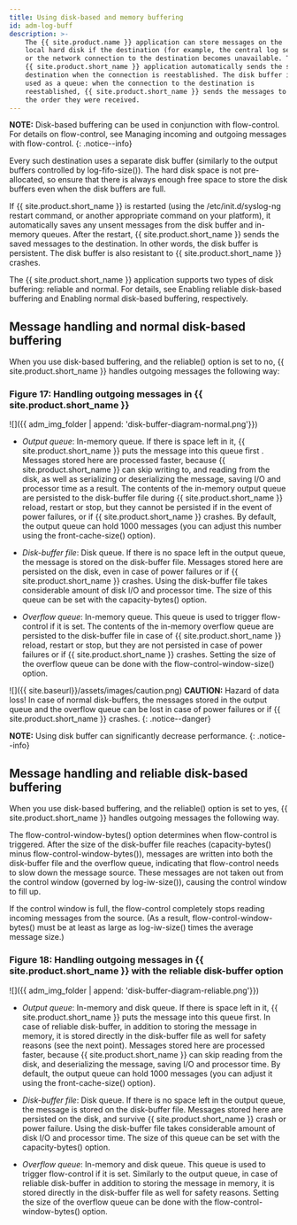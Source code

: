 ```yaml
---
title: Using disk-based and memory buffering
id: adm-log-buff
description: >-
    The {{ site.product.name }} application can store messages on the
    local hard disk if the destination (for example, the central log server)
    or the network connection to the destination becomes unavailable. The
    {{ site.product.short_name }} application automatically sends the stored messages to the
    destination when the connection is reestablished. The disk buffer is
    used as a queue: when the connection to the destination is
    reestablished, {{ site.product.short_name }} sends the messages to the destination in
    the order they were received.
---
```


**NOTE:** Disk-based buffering can be used in conjunction with flow-control.
For details on flow-control, see
Managing incoming and outgoing messages with flow-control.
{: .notice--info}

Every such destination uses a separate disk buffer (similarly to the
output buffers controlled by log-fifo-size()). The hard disk space is
not pre-allocated, so ensure that there is always enough free space to
store the disk buffers even when the disk buffers are full.

If {{ site.product.short_name }} is restarted (using the /etc/init.d/syslog-ng restart
command, or another appropriate command on your platform), it
automatically saves any unsent messages from the disk buffer and
in-memory queues. After the restart, {{ site.product.short_name }} sends the saved
messages to the destination. In other words, the disk buffer is
persistent. The disk buffer is also resistant to {{ site.product.short_name }} crashes.

The {{ site.product.short_name }} application supports two types of disk buffering:
reliable and normal. For details, see
Enabling reliable disk-based buffering
and Enabling normal disk-based buffering,
respectively.

## Message handling and normal disk-based buffering

When you use disk-based buffering, and the reliable() option is set to
no, {{ site.product.short_name }} handles outgoing messages the following way:

### Figure 17: Handling outgoing messages in {{ site.product.short_name }}

![]({{ adm_img_folder | append: 'disk-buffer-diagram-normal.png'}})

- *Output queue*: In-memory queue. If there is space left in it,
    {{ site.product.short_name }} puts the message into this queue first . Messages
    stored here are processed faster, because {{ site.product.short_name }} can skip
    writing to, and reading from the disk, as well as serializing or
    deserializing the message, saving I/O and processor time as a
    result. The contents of the in-memory output queue are persisted to
    the disk-buffer file during {{ site.product.short_name }} reload, restart or stop,
    but they cannot be persisted if in the event of power failures, or
    if {{ site.product.short_name }} crashes. By default, the output queue can hold 1000
    messages (you can adjust this number using the front-cache-size() option).

- *Disk-buffer file*: Disk queue. If there is no space left in the
    output queue, the message is stored on the disk-buffer file.
    Messages stored here are persisted on the disk, even in case of
    power failures or if {{ site.product.short_name }} crashes. Using the disk-buffer
    file takes considerable amount of disk I/O and processor time. The
    size of this queue can be set with the capacity-bytes() option.

- *Overflow queue*: In-memory queue. This queue is used to trigger
    flow-control if it is set. The contents of the in-memory overflow
    queue are persisted to the disk-buffer file in case of {{ site.product.short_name }}
    reload, restart or stop, but they are not persisted in case of power
    failures or if {{ site.product.short_name }} crashes. Setting the size of the
    overflow queue can be done with the flow-control-window-size() option.

![]({{ site.baseurl}}/assets/images/caution.png) **CAUTION:**
Hazard of data loss! In case of normal disk-buffers, the messages stored
in the output queue and the overflow queue can be lost in case of power
failures or if {{ site.product.short_name }} crashes.
{: .notice--danger}

**NOTE:** Using disk buffer can significantly decrease performance.
{: .notice--info}

## Message handling and reliable disk-based buffering

When you use disk-based buffering, and the reliable() option is set to
yes, {{ site.product.short_name }} handles outgoing messages the following way.

The flow-control-window-bytes() option determines when flow-control is triggered.
After the size of the disk-buffer file reaches (capacity-bytes() minus
flow-control-window-bytes()), messages are written into both the disk-buffer file and
the overflow queue, indicating that flow-control needs to slow down the
message source. These messages are not taken out from the control window
(governed by log-iw-size()), causing the control window to fill up.

If the control window is full, the flow-control completely stops reading
incoming messages from the source. (As a result, flow-control-window-bytes() must be
at least as large as log-iw-size() times the average message size.)

### Figure 18: Handling outgoing messages in {{ site.product.short_name }} with the reliable disk-buffer option

![]({{ adm_img_folder | append: 'disk-buffer-diagram-reliable.png'}})

- *Output queue*: In-memory and disk queue. If there is space left in
    it, {{ site.product.short_name }} puts the message into this queue first. In case of
    reliable disk-buffer, in addition to storing the message in memory,
    it is stored directly in the disk-buffer file as well for safety
    reasons (see the next point). Messages stored here are processed
    faster, because {{ site.product.short_name }} can skip reading from the disk, and
    deserializing the message, saving I/O and processor time. By
    default, the output queue can hold 1000 messages (you can adjust it
    using the front-cache-size() option).

- *Disk-buffer file*: Disk queue. If there is no space left in the
    output queue, the message is stored on the disk-buffer file.
    Messages stored here are persisted on the disk, and survive
    {{ site.product.short_name }} crash or power failure. Using the disk-buffer file
    takes considerable amount of disk I/O and processor time. The size
    of this queue can be set with the capacity-bytes() option.

- *Overflow queue*: In-memory and disk queue. This queue is used to
    trigger flow-control if it is set. Similarly to the output queue, in
    case of reliable disk-buffer in addition to storing the message in
    memory, it is stored directly in the disk-buffer file as well for
    safety reasons. Setting the size of the overflow queue can be done
    with the flow-control-window-bytes() option.
